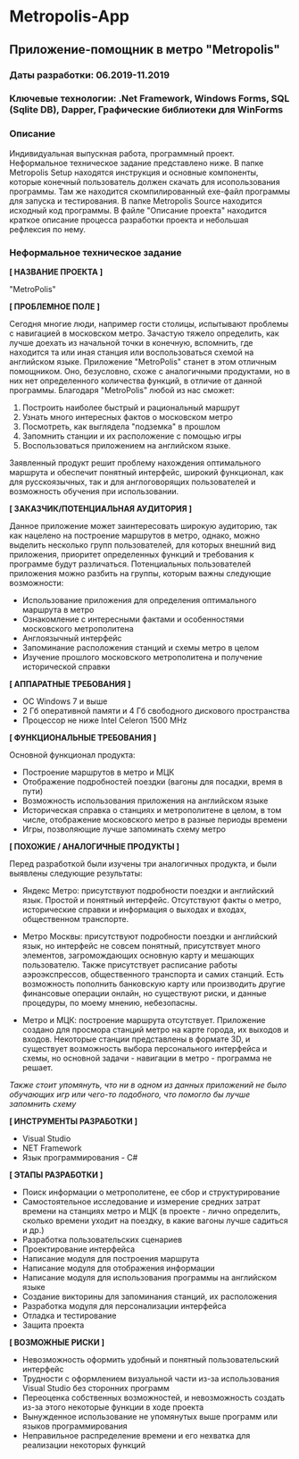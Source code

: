 # Metropolis-App
## Приложение-помощник в метро "Metropolis"

### Даты разработки: 06.2019-11.2019

### Ключевые технологии: .Net Framework, Windows Forms, SQL (Sqlite DB), Dapper, Графические библиотеки для WinForms

### Описание
Индивидуальная выпускная работа, программный проект.
Неформальное техническое задание представлено ниже.
В папке Metropolis Setup находятся инструкция и основные компоненты, которые конечный пользователь должен скачать для исопользования программы. Там же находится скомпилированный exe-файл программы для запуска и тестирования. В папке Metropolis Source находится исходный код программы. В файле "Описание проекта" находится краткое описание процесса разработки проекта и небольшая рефлексия по нему.

### Неформальное техническое задание


**[ НАЗВАНИЕ ПРОЕКТА ]**

"MetroPolis"

**[ ПРОБЛЕМНОЕ ПОЛЕ ]**

Сегодня многие люди, например гости столицы, испытывают проблемы с навигацией в московском метро. Зачастую тяжело определить, как лучше доехать из начальной точки в конечную, вспомнить, где находится та или иная станция или воспользоваться схемой на английском языке. Приложение "MetroPolis" станет в этом отличным помощником. Оно, безусловно, схоже с аналогичными продуктами, но в них нет определенного количества функций, в отличие от данной программы. Благодаря "MetroPolis" любой из нас сможет: 

1) Построить наиболее быстрый и рациональный маршрут
2) Узнать много интересных фактов о московском метро
3) Посмотреть, как выглядела "подземка" в прошлом
4) Запомнить станции и их расположение с помощью игры
5) Воспользоваться приложением на английском языке. 

Заявленный продукт решит проблему нахождения оптимального маршрута и обеспечит понятный интерфейс, широкий функционал, как для русскоязычных, так и для англоговорящих пользователей и возможность обучения при использовании.

**[ ЗАКАЗЧИК/ПОТЕНЦИАЛЬНАЯ АУДИТОРИЯ ]**

Данное приложение может заинтересовать широкую аудиторию, так как нацелено на построение маршрутов в метро, однако, можно выделить 
несколько групп пользователей, для которых внешний вид приложения, приоритет определенных функций и требования к программе будут 
различаться. Потенциальных пользователей приложения можно разбить на группы, которым важны следующие возможности:
* Использование приложения для определения оптимального маршрута в метро
* Ознакомление с интересными фактами и особенностями московского метрополитена
* Англоязычный интерфейс
* Запоминание расположения станций и схемы метро в целом
* Изучение прошлого московского метрополитена и получение исторической справки

**[ АППАРАТНЫЕ ТРЕБОВАНИЯ ]** 

* ОС Windows 7 и выше
* 2 Гб оперативной памяти и 4 Гб свободного дискового пространства 
* Процессор не ниже Intel Celeron 1500 MHz

**[ ФУНКЦИОНАЛЬНЫЕ ТРЕБОВАНИЯ ]**

Основной функционал продукта:
* Построение маршрутов в метро и МЦК
* Отображение подробностей поездки (вагоны для посадки, время в пути)
* Возможность использования приложения на английском языке
* Историческая справка о станциях и метрополитене в целом, в том числе, отображение московского метро в разные периоды времени
* Игры, позволяющие лучше запоминать схему метро

**[ ПОХОЖИЕ / АНАЛОГИЧНЫЕ ПРОДУКТЫ ]**

Перед разработкой были изучены три аналогичных продукта, и были выявлены следующие результаты:

* Яндекс Метро: присутствуют подробности поездки и английский язык. Простой и понятный интерфейс. Отсутствуют факты о метро, исторические справки и информация о выходах и входах, общественном транспорте. 

* Метро Москвы: присутствуют подробности поездки и английский язык, но интерфейс не совсем понятный, присутствует много элементов, загромождающих основную карту и мешающих пользователю. Также присутствует расписание работы аэроэкспрессов, общественного транспорта и самих станций. Есть возможность пополнить банковскую карту или производить другие финансовые операции онлайн, но существуют риски, и данные процедуры, по моему мнению, небезопасны.

* Метро и МЦК: построение маршрута отсутствует. Приложение создано для просмора станций метро на карте города, их выходов и входов. Некоторые станции представлены в формате 3D, и существует возможность выбора персонального интерфейса и схемы, но основной задачи - навигации в метро - программа не решает.

_Также стоит упомянуть, что ни в одном из данных приложений не было обучающих игр или чего-то подобного, что помогло бы лучше 
запомнить схему_

**[ ИНСТРУМЕНТЫ РАЗРАБОТКИ ]**

* Visual Studio
* NET Framework 
* Язык программирования - C#

**[ ЭТАПЫ РАЗРАБОТКИ ]**

* Поиск информации о метрополитене, ее сбор и структурирование
* Самостоятельное исследование и измерение средних затрат времени на станциях метро и МЦК (в проекте - лично определить, сколько времени уходит на поездку, в какие вагоны лучше садиться и др.)
* Разработка пользовательских сценариев
* Проектирование интерфейса
* Написание модуля для построения маршрута
* Написание модуля для отображения информации
* Написание модуля для использования программы на английском языке
* Создание викторины для запоминания станций, их расположения
* Разработка модуля для персонализации интерфейса
* Отладка и тестирование
* Защита проекта

**[ ВОЗМОЖНЫЕ РИСКИ ]**

* Невозможность оформить удобный и понятный пользовательский интерфейс 
* Трудности с оформлением визуальной части из-за использования Visual Studio без сторонних программ
* Переоценка собственных возможностей, и невозможность создать из-за этого некоторые функции в ходе проекта
* Вынужденное использование не упомянутых выше программ или языков программирования
* Неправильное распределение времени и его нехватка для реализации некоторых функций